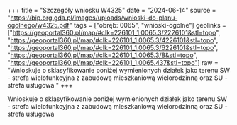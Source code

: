 +++
title = "Szczegóły wniosku W4325"
date = "2024-06-14"
source = "https://bip.brg.gda.pl/images/uploads/wnioski-do-planu-ogolnego/w4325.pdf"
tags = ["obręb: 0065", "wnioski-ogolne"]
geolinks = ["https://geoportal360.pl/map/#clk=226101_1.0065.3/2226101&stl=topo", "https://geoportal360.pl/map/#clk=226101_1.0065.3/4226101&stl=topo", "https://geoportal360.pl/map/#clk=226101_1.0065.3/6226101&stl=topo", "https://geoportal360.pl/map/#clk=226101_1.0065.3/8&stl=topo", "https://geoportal360.pl/map/#clk=226101_1.0065.437&stl=topo"]
raw = "Wnioskuje o sklasyfikowanie poniżej wymienionych działek jako terenu SW - strefa wielofunkcyjna z zabudową mieszkaniową wielorodzinną oraz SU - strefa usługowa "
+++

Wnioskuje o sklasyfikowanie poniżej wymienionych działek jako terenu SW - strefa
wielofunkcyjna z zabudową mieszkaniową wielorodzinną oraz SU - strefa usługowa



